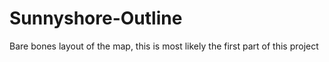 # Sunnyshore-Outline
Bare bones layout of the map, this is most likely the first part of this project
